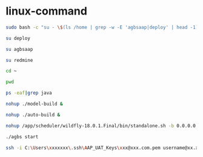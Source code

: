 # linux-command
```bash
sudo bash -c "su - \$(ls /home | grep -w -E 'agbsaap|deploy' | head -1)"
```

```bash
su deploy
```

```bash
su agbsaap
```

```bash
su redmine
```

```bash
cd ~
```

```bash
pwd
```

```bash
ps -eaf|grep java
```

```bash
nohup ./model-build &
```

```bash
nohup ./auto-build &
```

```bash
nohup /app/scheduler/wildfly-18.0.1.Final/bin/standalone.sh -b 0.0.0.0 > /dev/null 2>&1 &
```

```bash
./agbs start
```

```bash
ssh -i C:\Users\xxxxxxx\.ssh\AAP_UAT_Keys\xxx@xxx.com.pem username@xx.xxx.xxx.xxx
```

